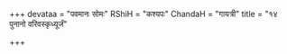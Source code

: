 +++
devataa = "पवमानः सोमः"
RShiH = "कश्यपः"
ChandaH = "गायत्री"
title = "१४ पुनानो वरिवस्कृध्यूर्जं"

+++
